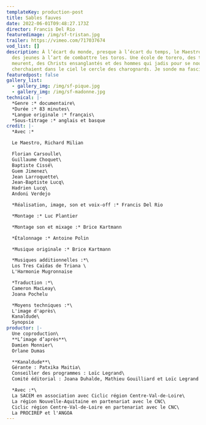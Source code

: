```yaml
---
templateKey: production-post
title: Sables fauves
date: 2022-06-01T09:48:27.173Z
director: Francis Del Rio
featuredimage: /img/sf-tristan.jpg
trailer: https://vimeo.com/717037674
vod_list: []
description: À l’écart du monde, presque à l’écart du temps, le Maestro initie
  des jeunes à l’art de combattre les toros. Une école de torero, des toros qui
  meurent, des Christs ensanglantés et des hommes qui jadis pour se nourrir,
  cherchaient dans le ciel le cercle des charognards. Je sonde ma fascination.
featuredpost: false
gallery_list:
  - gallery_img: /img/sf-pique.jpg
  - gallery_img: /img/sf-madonne.jpg
technical: |-
  *Genre :* documentaire\
  *Durée :* 83 minutes\
  *Langue originale :* français\
  *Sous-titrage :* anglais et basque
credit: |-
  *Avec :*

  Le Maestro, Richard Milian

  Florian Carsoulle\
  Guillaume Choquet\
  Baptiste Cissé\
  Guem Jimenez\
  Jean Larroquette\
  Jean-Baptiste Lucq\
  Hadrien Lucq\
  Andoni Verdejo

  *Réalisation, image, son et voix-off :* Francis Del Rio

  *Montage :* Luc Plantier

  *Montage son et mixage :* Brice Kartmann

  *Étalonnage :* Antoine Polin

  *Musique originale :* Brice Kartmann

  *Musiques additionnelles :*\
  Los Tres Caïdas de Triana \
  L'Harmonie Mugronnaise 

  *Traduction :*\
  Cameron MacLeay\
  Joana Pochelu

  *Moyens techniques :*\
  L'image d'après\
  Kanaldude\
  Synopsie
productor: |-
  Une coproduction\
  **L’image d’après**\
  Damien Monnier\
  Orlane Dumas

  **Kanaldude**\
  Gérante : Patxika Maitia\
  Conseiller des programmes : Loïc Legrand\
  Comité éditorial : Joana Duhalde, Mathieu Gouilliard et Loïc Legrand

  *Avec :*\
  La SACEM en association avec Ciclic région Centre-Val-de-Loire\
  La région Nouvelle-Aquitaine en partenariat avec le CNC\
  Ciclic région Centre-Val-de-Loire en partenariat avec le CNC\
  La PROCIREP et l'ANGOA
---
```

